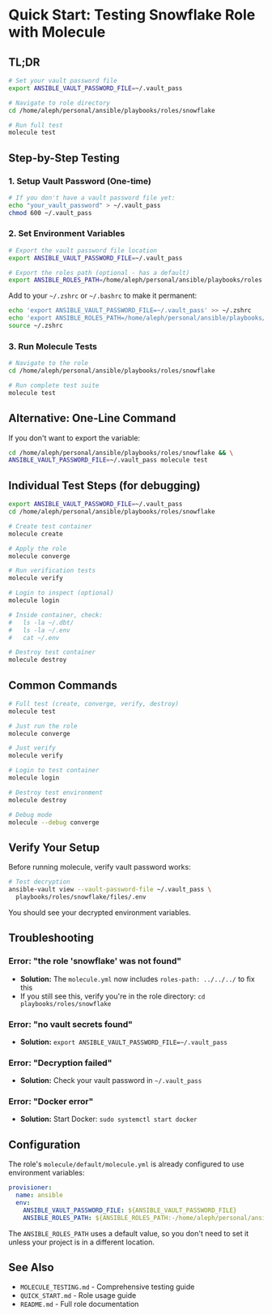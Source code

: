 # Quick Start: Testing Snowflake Role with Molecule

## TL;DR

```bash
# Set your vault password file
export ANSIBLE_VAULT_PASSWORD_FILE=~/.vault_pass

# Navigate to role directory
cd /home/aleph/personal/ansible/playbooks/roles/snowflake

# Run full test
molecule test
```

## Step-by-Step Testing

### 1. Setup Vault Password (One-time)

```bash
# If you don't have a vault password file yet:
echo "your_vault_password" > ~/.vault_pass
chmod 600 ~/.vault_pass
```

### 2. Set Environment Variables

```bash
# Export the vault password file location
export ANSIBLE_VAULT_PASSWORD_FILE=~/.vault_pass

# Export the roles path (optional - has a default)
export ANSIBLE_ROLES_PATH=/home/aleph/personal/ansible/playbooks/roles
```

Add to your `~/.zshrc` or `~/.bashrc` to make it permanent:

```bash
echo 'export ANSIBLE_VAULT_PASSWORD_FILE=~/.vault_pass' >> ~/.zshrc
echo 'export ANSIBLE_ROLES_PATH=/home/aleph/personal/ansible/playbooks/roles' >> ~/.zshrc
source ~/.zshrc
```

### 3. Run Molecule Tests

```bash
# Navigate to the role
cd /home/aleph/personal/ansible/playbooks/roles/snowflake

# Run complete test suite
molecule test
```

## Alternative: One-Line Command

If you don't want to export the variable:

```bash
cd /home/aleph/personal/ansible/playbooks/roles/snowflake && \
ANSIBLE_VAULT_PASSWORD_FILE=~/.vault_pass molecule test
```

## Individual Test Steps (for debugging)

```bash
export ANSIBLE_VAULT_PASSWORD_FILE=~/.vault_pass
cd /home/aleph/personal/ansible/playbooks/roles/snowflake

# Create test container
molecule create

# Apply the role
molecule converge

# Run verification tests
molecule verify

# Login to inspect (optional)
molecule login

# Inside container, check:
#   ls -la ~/.dbt/
#   ls -la ~/.env
#   cat ~/.env

# Destroy test container
molecule destroy
```

## Common Commands

```bash
# Full test (create, converge, verify, destroy)
molecule test

# Just run the role
molecule converge

# Just verify
molecule verify

# Login to test container
molecule login

# Destroy test environment
molecule destroy

# Debug mode
molecule --debug converge
```

## Verify Your Setup

Before running molecule, verify vault password works:

```bash
# Test decryption
ansible-vault view --vault-password-file ~/.vault_pass \
  playbooks/roles/snowflake/files/.env
```

You should see your decrypted environment variables.

## Troubleshooting

### Error: "the role 'snowflake' was not found"
- **Solution:** The `molecule.yml` now includes `roles-path: ../../../` to fix this
- If you still see this, verify you're in the role directory: `cd playbooks/roles/snowflake`

### Error: "no vault secrets found"
- **Solution:** `export ANSIBLE_VAULT_PASSWORD_FILE=~/.vault_pass`

### Error: "Decryption failed"
- **Solution:** Check your vault password in `~/.vault_pass`

### Error: "Docker error"
- **Solution:** Start Docker: `sudo systemctl start docker`

## Configuration

The role's `molecule/default/molecule.yml` is already configured to use environment variables:

```yaml
provisioner:
  name: ansible
  env:
    ANSIBLE_VAULT_PASSWORD_FILE: ${ANSIBLE_VAULT_PASSWORD_FILE}
    ANSIBLE_ROLES_PATH: ${ANSIBLE_ROLES_PATH:-/home/aleph/personal/ansible/playbooks/roles}
```

The `ANSIBLE_ROLES_PATH` uses a default value, so you don't need to set it unless your project is in a different location.

## See Also

- `MOLECULE_TESTING.md` - Comprehensive testing guide
- `QUICK_START.md` - Role usage guide
- `README.md` - Full role documentation

